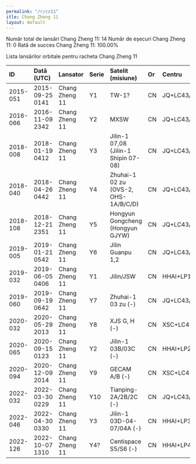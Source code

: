 ```yaml
---
permalink: "/r/cz11"
itle: Chang Zheng 11
layout: default
---
```


Număr total de lansări Chang Zheng 11: 14
Număr de eșecuri Chang Zheng 11: 0
Rată de succes Chang Zheng 11: 100.00%

Lista lansărilor orbitale pentru racheta Chang Zheng 11


| ID       | Dată (UTC)      | Lansator       | Serie   | Satelit (misiune)                    | Or   | Centru     | R   |
|:---------|:----------------|:---------------|:--------|:-------------------------------------|:-----|:-----------|:----|
| 2015-051 | 2015-09-25 0141 | Chang Zheng 11 | Y1      | TW-1?                                | CN   | JQ+LC43/95 | S   |
| 2016-066 | 2016-11-09 2342 | Chang Zheng 11 | Y2      | MXSW                                 | CN   | JQ+LC43/95 | S   |
| 2018-008 | 2018-01-19 0412 | Chang Zheng 11 | Y3      | Jilin-1 07,08 (Jilin-1 Shipin 07-08) | CN   | JQ+LC43/95 | S   |
| 2018-040 | 2018-04-26 0442 | Chang Zheng 11 | Y4      | Zhuhai-1 02 zu (OVS-2, OHS-1A/B/C/D) | CN   | JQ+LC43/95 | S   |
| 2018-108 | 2018-12-21 2351 | Chang Zheng 11 | Y5      | Hongyun Gongcheng (Hongyun GJYW)     | CN   | JQ+LC43/95 | S   |
| 2019-005 | 2019-01-21 0542 | Chang Zheng 11 | Y6      | Jilin Guanpu 1,2                     | CN   | JQ+LC43/95 | S   |
| 2019-032 | 2019-06-05 0406 | Chang Zheng 11 | Y1      | Jilin/JSW                            | CN   | HHAI+LP1   | S   |
| 2019-060 | 2019-09-19 0642 | Chang Zheng 11 | Y7      | Zhuhai-1 03 zu (-)                   | CN   | JQ+LC43/95 | S   |
| 2020-032 | 2020-05-29 2013 | Chang Zheng 11 | Y8      | XJS G, H (-)                         | CN   | XSC+LC4    | S   |
| 2020-065 | 2020-09-15 0123 | Chang Zheng 11 | Y2      | Jilin-1 03B/03C (-)                  | CN   | HHAI+LP2   | S   |
| 2020-094 | 2020-12-09 2014 | Chang Zheng 11 | Y9      | GECAM A/B (-)                        | CN   | XSC+LC4    | S   |
| 2022-032 | 2022-03-30 0229 | Chang Zheng 11 | Y10     | Tianping-2A/2B/2C (-)                | CN   | JQ+LC43/95 | S   |
| 2022-046 | 2022-04-30 0330 | Chang Zheng 11 | Y3      | Jilin-1 03D-04-07/04A (-)            | CN   | HHAI+LP3   | S   |
| 2022-126 | 2022-10-07 1310 | Chang Zheng 11 | Y4?     | Centispace S5/S6 (-)                 | CN   | HHAI+LP4   | S   |

